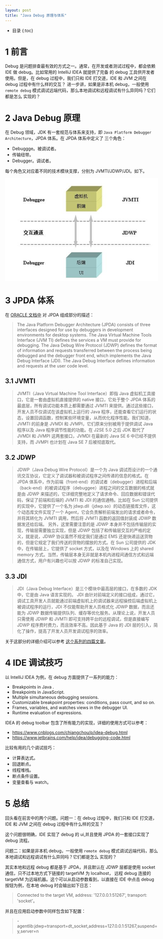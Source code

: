 ```yaml
---
layout: post
title: "Java Debug 原理与体系"
---
```


* 目录
{:toc}


# 1 前言

Debug 是问题排查最有效的方式之一。通常，在开发或者测试过程中，都会依赖 IDE 做 debug。比如常用的 IntelliJ IDEA 就提供了完备
的 debug 工具供开发者使用。但是，在 debug 过程中，我们只和 IDE 打交道，IDE 和 JVM 之间在 debug 过程中有什么样的交互？
进一步讲，如果是非本机 debug，一般使用 `remote debug` 模式调试远端代码，那么本地调试和远程调试有什么异同吗？它们都是怎么
实现的？

# 2 Java Debug 原理

在 Debug 领域，JDK 有一套规范与体系来支持，即 `Java Platform Debugger Architecture`，JPDA 体系。在 JPDA 体系中定义了
三个角色：

* Debuggge。被调试者。
* 传输纽带。
* Debugger。调试者。

每个角色又对应着不同的技术模块支撑，分别为 JVMTI/JDWP/JDI。如下。

<p style="text-align:center">
<img src="../resource/java_debug/jdwp.jpg"  width="600"/>
</p>

# 3 JPDA 体系

在 [ORACLE 文档中](https://docs.oracle.com/javase/8/docs/technotes/guides/jpda/) 对 JPDA 组成部分的描述：

> The Java Platform Debugger Architecture (JPDA) consists of three interfaces designed for use by debuggers in development environments for desktop systems. The Java Virtual Machine Tools Interface (JVM TI) defines the services a VM must provide for debugging. The Java Debug Wire Protocol (JDWP) defines the format of information and requests transferred between the process being debugged and the debugger front end, which implements the Java Debug Interface (JDI). The Java Debug Interface defines information and requests at the user code level.

## 3.1 JVMTI

> JVMTI（Java Virtual Machine Tool Interface）即指 Java 虚拟机工具接口，它是一套由虚拟机直接提供的 native 接口，它处于整个 JPDA 体系的最底层，所有调试功能本质上都需要通过 JVMTI 来提供。通过这些接口，开发人员不仅调试在该虚拟机上运行的 Java 程序，还能查看它们运行的状态，设置回调函数，控制某些环境变量，从而优化程序性能。我们知道，JVMTI 的前身是 JVMDI 和 JVMPI，它们原来分别被用于提供调试 Java 程序以及 Java 程序调节性能的功能。在 J2SE 5.0 之后 JDK 取代了 JVMDI 和 JVMPI 这两套接口，JVMDI 在最新的 Java SE 6 中已经不提供支持，而 JVMPI 也计划在 Java SE 7 后被彻底取代。

## 3.2 JDWP

> JDWP（Java Debug Wire Protocol）是一个为 Java 调试而设计的一个通讯交互协议，它定义了调试器和被调试程序之间传递的信息的格式。在 JPDA 体系中，作为前端（front-end）的调试者（debugger）进程和后端（back-end）的被调试程序（debuggee）进程之间的交互数据的格式就是由 JDWP 来描述的，它详细完整地定义了请求命令、回应数据和错误代码，保证了前端和后端的 JVMTI 和 JDI 的通信通畅。比如在 Sun 公司提供的实现中，它提供了一个名为 jdwp.dll（jdwp.so）的动态链接库文件，这个动态库文件实现了一个 Agent，它会负责解析前端发出的请求或者命令，并将其转化为 JVMTI 调用，然后将 JVMTI 函数的返回值封装成 JDWP 数据发还给后端。
> 另外，这里需要注意的是 JDWP 本身并不包括传输层的实现，传输层需要独立实现，但是 JDWP 包括了和传输层交互的严格的定义，就是说，JDWP 协议虽然不规定我们是通过 EMS 还是快递运送货物的，但是它规定了我们传送的货物的摆放的方式。在 Sun 公司提供的 JDK 中，在传输层上，它提供了 socket 方式，以及在 Windows 上的 shared memory 方式。当然，传输层本身无非就是本机内进程间通信方式和远端通信方式，用户有兴趣也可以按 JDWP 的标准自己实现。
## 3.3 JDI

> JDI（Java Debug Interface）是三个模块中最高层的接口，在多数的 JDK 中，它是由 Java 语言实现的。 JDI 由针对前端定义的接口组成，通过它，调试工具开发人员就能通过前端虚拟机上的调试器来远程操控后端虚拟机上被调试程序的运行，JDI 不仅能帮助开发人员格式化 JDWP 数据，而且还能为 JDWP 数据传输提供队列、缓存等优化服务。从理论上说，开发人员只需使用 JDWP 和 JVMTI 即可支持跨平台的远程调试，但是直接编写 JDWP 程序费时费力，而且效率不高。因此基于 Java 的 JDI 层的引入，简化了操作，提高了开发人员开发调试程序的效率。

关于这部分的详细介绍可以参考 [这个系列的四篇文章](https://www.ibm.com/developerworks/cn/java/j-lo-jpda1/index.html?ca=drs-)。

# 4 IDE 调试技巧

以 IntelliJ IDEA 为例，在 debug 方面提供了一系列的能力：

* Breakpoints in Java .
* Breakpoints in JavaScript.
* Multiple simultaneous debugging sessions.
* Customizable breakpoint properties: conditions, pass count, and so on.
* Frames, variables, and watches views in the debugger UI.
* Runtime evaluation of expressions.

IDEA 的 debug toolbar 包含了所有能力的实现，详细的使用方式可以参考：

* https://www.cnblogs.com/chiangchou/p/idea-debug.html
* https://www.jetbrains.com/help/idea/debugging-code.html

比较有用的几个调试技巧：

* 计算表达式。
* 回退断点。
* 线程堆栈。
* 断点条件设置。
* 变量查看与 watch。

# 5 总结

回头看在前言中的两个问题。问题一：在 debug 过程中，我们只和 IDE 打交道，IDE 和 JVM 之间在 debug 过程中有什么样的交互？

这个问题很明确，IDE 实现了 debug 的 ui,并且使用 JPDA 的一套接口实现了 debug 流程。

问题二：如果是非本机 debug，一般使用 `remote debug` 模式调试远端代码，那么本地调试和远程调试有什么异同吗？它们都是怎么
实现的？

其实本地和远程 debug 都是基于 JPDA，并且默认在 JDWP 层都是使用 socket 通信，只不过本地方式下链接的 targetVM 为 localhost，
远程 debug 连接的 targetVM 为远端机器。这个可以从启动参数看到，以直接在 IDE 中点击 debug 按钮为例，在本地 debug 时会输出如下日志：

> Connected to the target VM, address: '127.0.0.1:51267', transport: 'socket'。

并且在应用启动参数中同样包含如下配置：

> -agentlib:jdwp=transport=dt_socket,address=127.0.0.1:51267,suspend=y,server=n